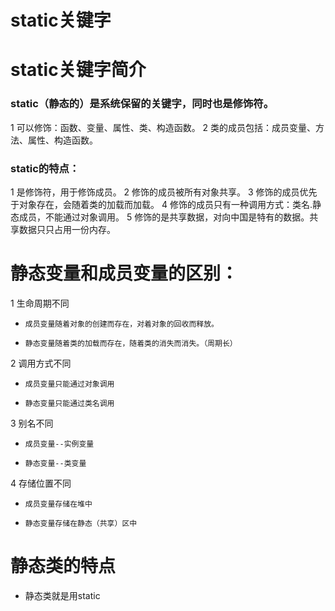 # static关键字

# static关键字简介
### static（静态的）是系统保留的关键字，同时也是修饰符。
1 可以修饰：函数、变量、属性、类、构造函数。
2 类的成员包括：成员变量、方法、属性、构造函数。

### static的特点：
1 是修饰符，用于修饰成员。
2 修饰的成员被所有对象共享。
3 修饰的成员优先于对象存在，会随着类的加载而加载。
4 修饰的成员只有一种调用方式：类名.静态成员，不能通过对象调用。
5 修饰的是共享数据，对向中国是特有的数据。共享数据只只占用一份内存。

# 静态变量和成员变量的区别：
1 生命周期不同
*     成员变量随着对象的创建而存在，对着对象的回收而释放。
*     静态变量随着类的加载而存在，随着类的消失而消失。（周期长）
2 调用方式不同
*     成员变量只能通过对象调用
*     静态变量只能通过类名调用
3 别名不同
*     成员变量--实例变量
*     静态变量--类变量
4 存储位置不同
*     成员变量存储在堆中
*     静态变量存储在静态（共享）区中
# 静态类的特点
* 静态类就是用static
